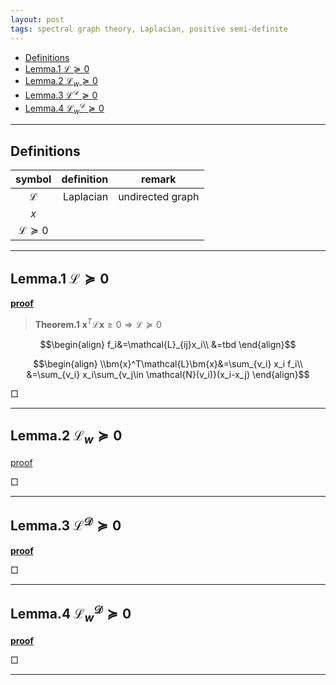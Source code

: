 ```yaml
---
layout: post
tags: spectral graph theory, Laplacian, positive semi-definite
---
```

<script type="text/x-mathjax-config">MathJax.Hub.Config({tex2jax:{inlineMath:[['\$','\$'],['\\(','\\)']],processEscapes:true},CommonHTML: {matchFontHeight:false}});</script>
<script type="text/javascript" async src="https://cdnjs.cloudflare.com/ajax/libs/mathjax/2.7.1/MathJax.js?config=TeX-MML-AM_CHTML"></script>


<!-- @import "[TOC]" {cmd="toc" depthFrom=2 depthTo=6 orderedList=false} -->

<!-- code_chunk_output -->

- [Definitions](#definitions)
- [Lemma.1 $\mathcal{L} \succeq 0$](#lemma1-mathcall-succeq-0)
- [Lemma.2 $\mathcal{L}_w \succeq 0$](#lemma2-mathcall_w-succeq-0)
- [Lemma.3 $\mathcal{L}^\mathcal{D} \succeq 0$](#lemma3-mathcallmathcald-succeq-0)
- [Lemma.4 $\mathcal{L}_w^\mathcal{D} \succeq 0$](#lemma4-mathcall_wmathcald-succeq-0)

<!-- /code_chunk_output -->


---
## Definitions

|symbol|definition|remark|
|:--:|--:|:--:|
|$\mathcal{L}$|Laplacian|undirected graph|
|$x$|||
|$\mathcal{L}\succeq 0$|||

---
## Lemma.1 $\mathcal{L} \succeq 0$

<u>**proof**</u>

> **Theorem.1** $\bm{x}^T\mathcal{L}\bm{x}\ge 0 \Rightarrow \mathcal{L} \succeq 0$

$$\begin{align}
f_i&=\mathcal{L}_{ij}x_i\\
&=tbd
\end{align}$$

$$\begin{align}
\\bm{x}^T\mathcal{L}\bm{x}&=\sum_{v_i} x_i f_i\\
&=\sum_{v_i} x_i\sum_{v_j\in \mathcal{N}(v_i)}(x_i-x_j)
\end{align}$$

$\Box$

---
## Lemma.2 $\mathcal{L}_w \succeq 0$

<u>proof</u>

$\Box$

---
## Lemma.3 $\mathcal{L}^\mathcal{D} \succeq 0$

<u>**proof**</u>

$\Box$

---
## Lemma.4 $\mathcal{L}_w^\mathcal{D} \succeq 0$

<u>**proof**</u>

$\Box$

---
[^1]: 